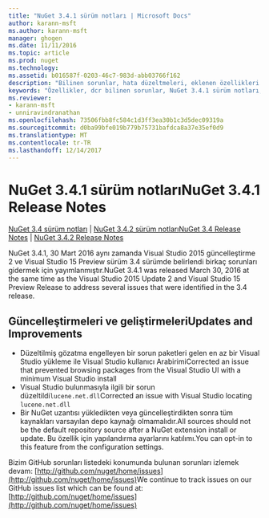 ```yaml
---
title: "NuGet 3.4.1 sürüm notları | Microsoft Docs"
author: karann-msft
ms.author: karann-msft
manager: ghogen
ms.date: 11/11/2016
ms.topic: article
ms.prod: nuget
ms.technology: 
ms.assetid: b016587f-0203-46c7-983d-abb03766f162
description: "Bilinen sorunlar, hata düzeltmeleri, eklenen özellikleri ve dcr NuGet 3.4.1 dahil etmek için sürüm notları."
keywords: "Özellikler, dcr bilinen sorunlar, NuGet 3.4.1 sürüm notları, hata düzeltmeleri eklendi"
ms.reviewer:
- karann-msft
- unniravindranathan
ms.openlocfilehash: 73506fbb8fc584c1d3ff3ea30b1c3d5dec09319a
ms.sourcegitcommit: d0ba99bfe019b779b75731bafdca8a37e35ef0d9
ms.translationtype: MT
ms.contentlocale: tr-TR
ms.lasthandoff: 12/14/2017
---
```

# <a name="nuget-341-release-notes"></a><span data-ttu-id="bdbcd-104">NuGet 3.4.1 sürüm notları</span><span class="sxs-lookup"><span data-stu-id="bdbcd-104">NuGet 3.4.1 Release Notes</span></span>

<span data-ttu-id="bdbcd-105">[NuGet 3.4 sürüm notları](../release-notes/nuget-3.4.md) | [NuGet 3.4.2 sürüm notları](../release-notes/nuget-3.4.2.md)</span><span class="sxs-lookup"><span data-stu-id="bdbcd-105">[NuGet 3.4 Release Notes](../release-notes/nuget-3.4.md) | [NuGet 3.4.2 Release Notes](../release-notes/nuget-3.4.2.md)</span></span>

<span data-ttu-id="bdbcd-106">NuGet 3.4.1, 30 Mart 2016 aynı zamanda Visual Studio 2015 güncelleştirme 2 ve Visual Studio 15 Preview sürüm 3.4 sürümde belirlendi birkaç sorunları gidermek için yayımlanmıştır.</span><span class="sxs-lookup"><span data-stu-id="bdbcd-106">NuGet 3.4.1 was released March 30, 2016 at the same time as the Visual Studio 2015 Update 2 and Visual Studio 15 Preview Release to address several issues that were identified in the 3.4 release.</span></span>

## <a name="updates-and-improvements"></a><span data-ttu-id="bdbcd-107">Güncelleştirmeleri ve geliştirmeleri</span><span class="sxs-lookup"><span data-stu-id="bdbcd-107">Updates and Improvements</span></span>

* <span data-ttu-id="bdbcd-108">Düzeltilmiş gözatma engelleyen bir sorun paketleri gelen en az bir Visual Studio yükleme ile Visual Studio kullanıcı Arabirimi</span><span class="sxs-lookup"><span data-stu-id="bdbcd-108">Corrected an issue that prevented browsing packages from the Visual Studio UI with a minimum Visual Studio install</span></span>
* <span data-ttu-id="bdbcd-109">Visual Studio bulunmasıyla ilgili bir sorun düzeltildi`lucene.net.dll`</span><span class="sxs-lookup"><span data-stu-id="bdbcd-109">Corrected an issue with Visual Studio locating `lucene.net.dll`</span></span>
* <span data-ttu-id="bdbcd-110">Bir NuGet uzantısı yükledikten veya güncelleştirdikten sonra tüm kaynakları varsayılan depo kaynağı olmamalıdır.</span><span class="sxs-lookup"><span data-stu-id="bdbcd-110">All sources should not be the default repository source after a NuGet extension install or update.</span></span>  <span data-ttu-id="bdbcd-111">Bu özellik için yapılandırma ayarlarını katılımı.</span><span class="sxs-lookup"><span data-stu-id="bdbcd-111">You can opt-in to this feature from the configuration settings.</span></span>

<span data-ttu-id="bdbcd-112">Bizim GitHub sorunları listedeki konumunda bulunan sorunları izlemek devam: [http://github.com/nuget/home/issues](http://github.com/nuget/home/issues)</span><span class="sxs-lookup"><span data-stu-id="bdbcd-112">We continue to track issues on our GitHub issues list which can be found at: [http://github.com/nuget/home/issues](http://github.com/nuget/home/issues)</span></span>